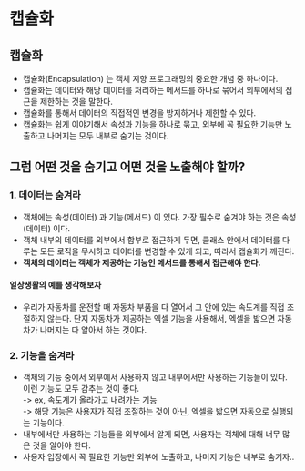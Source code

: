 # 캡슐화

## 캡슐화&#x20;

* 캡슐화(Encapsulation) 는 객체 지향 프로그래밍의 중요한 개념 중 하나이다.&#x20;
* 캡슐화는 데이터와 해당 데이터를 처리하는 메서드를 하나로 묶어서 외부에서의 접근을 제한하는 것을 말한다.
* 캡슐화를 통해서 데이터의 직접적인 변경을 방지하거나 제한할 수 있다.&#x20;
* 캡슐화는 쉽게 이야기해서 속성과 기능을 하나로 묶고, 외부에 꼭 필요한 기능만 노출하고 나머지는 모두 내부로 숨기는 것이다.&#x20;

## 그럼 어떤 것을 숨기고 어떤 것을 노출해야 할까?

### 1. 데이터는 숨겨라

* 객체에는 속성(데이터) 과 기능(메서드) 이 있다. 가장 필수로 숨겨야 하는 것은 속성(데이터) 이다.&#x20;
* 객체 내부의 데이터를 외부에서 함부로 접근하게 두면, 클래스 안에서 데이터를 다루는 모든 로직을 무시하고 데이터를 변경할 수 있게 되고, 따라서 캡슐화가 깨진다.
* **객체의 데이터는 객체가 제공하는 기능인 메서드를 통해서 접근해야 한다.**

#### 일상생활의 예를 생각해보자

* 우리가 자동차를 운전할 때 자동차 부품을 다 열어서 그 안에 있는 속도계를 직접 조절하지 않는다. 단지 자동차가 제공하는 엑셀 기능을 사용해서, 엑셀을 밟으면 자동차가 나머지는 다 알아서 하는 것이다.&#x20;

### 2. 기능을 숨겨라

* 객체의 기능 중에서 외부에서 사용하지 않고 내부에서만 사용하는 기능들이 있다. 이런 기능도 모두 감추는 것이 좋다. \
  \-> ex, 속도계가 올라가고 내려가는 기능 \
  \-> 해당 기능은 사용자가 직접 조절하는 것이 아닌, 엑셀을 밟으면 자동으로 실행되는 기능이다.&#x20;
* 내부에서만 사용하는 기능들을 외부에서 알게 되면, 사용자는 객체에 대해 너무 많은 것을 알아야 한다.
* 사용자 입장에서 꼭 필요한 기능만 외부에 노출하고, 나머지 기능은 내부로 숨기자..&#x20;
